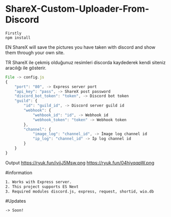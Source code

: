 # ShareX-Custom-Uploader-From-Discord

```shell
Firstly
npm install
```

EN
ShareX will save the pictures you have taken with discord and show them through your own site.

TR
ShareX ile çekmiş olduğunuz resimleri discorda kaydederek kendi siteniz aracılığı ile gösterir.


```js
File -> config.js
{
    "port": "80", -> Express server port
    "api_key": "pass", -> ShareX post password
    "discord_bot_token": "token", -> Discord bot token
    "guild": {
        "id": "guild_id", -> Discord server guild id
        "webhook": {
            "wehbook_id": "id", -> Webhook id
            "webhook_token": "token" -> Webhook token
        },
        "channel": {
            "image_log": "channel_id", -> İmage log channel id
            "ip_log": "channel_id" -> İp log channel id
        }
    }
}
```

Output
https://ryuk.fun/ivjjJ5Msw.png
https://ryuk.fun/04hiyqqpW.png


#information
```cmd
1. Works with Express server.
2. This project supports ES Next
3. Required modules discord.js, express, request, shortid, wio.db
```

#Updates
```
-> Soon!
```
